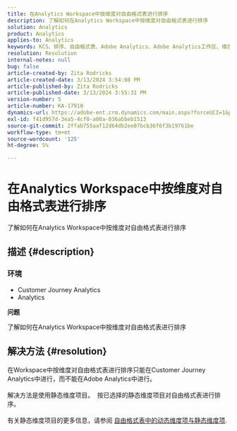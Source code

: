 ```yaml
---
title: 在Analytics Workspace中按维度对自由格式表进行排序
description: 了解如何在Analytics Workspace中按维度对自由格式表进行排序
solution: Analytics
product: Analytics
applies-to: Analytics
keywords: KCS、排序、自由格式表、Adobe Analytics、Adobe Analytics工作区、维度、操作方法
resolution: Resolution
internal-notes: null
bug: false
article-created-by: Zita Rodricks
article-created-date: 3/13/2024 3:54:08 PM
article-published-by: Zita Rodricks
article-published-date: 3/13/2024 3:55:31 PM
version-number: 5
article-number: KA-17910
dynamics-url: https://adobe-ent.crm.dynamics.com/main.aspx?forceUCI=1&pagetype=entityrecord&etn=knowledgearticle&id=3bd143e9-51e1-ee11-904d-6045bd0065b6
exl-id: f41d957d-3ea5-4cf0-a00a-036abbeb1513
source-git-commit: 2ffab755aaf12d64db2ee07bcb36f6f3b19761be
workflow-type: tm+mt
source-wordcount: '125'
ht-degree: 5%

---
```


# 在Analytics Workspace中按维度对自由格式表进行排序


了解如何在Analytics Workspace中按维度对自由格式表进行排序

## 描述 {#description}


### <b>环境</b>

- Customer Journey Analytics
- Analytics




<b>问题</b>

了解如何在Analytics Workspace中按维度对自由格式表进行排序


## 解决方法 {#resolution}

在Workspace中按维度对自由格式表进行排序只能在Customer Journey Analytics中进行，而不能在Adobe Analytics中进行。<br> <br>解决方法是使用静态维度项目。  按已选择的静态维度项目对自由格式表进行排序。<br> <br>有关静态维度项目的更多信息，请参阅 [自由格式表中的动态维度项与静态维度项](https://experienceleague.adobe.com/docs/analytics/analyze/analysis-workspace/visualizations/freeform-table/column-row-settings/manual-vs-dynamic-rows.html?lang=en).
